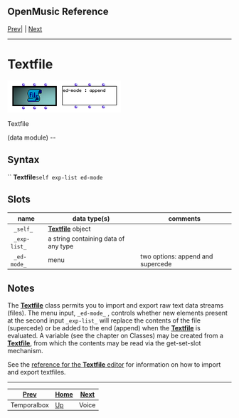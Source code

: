 OpenMusic Reference  
---  
[Prev](temporalboxclass)| | [Next](voice)  
  
* * *

# Textfile

![](figures/classes/textfile.png)

  
  
Textfile  
  
(data module) \--  

## Syntax

`` **Textfile**` self exp-list ed-mode `

## Slots

name| data type(s)| comments  
---|---|---  
` _self_`| [ **Textfile**](textfile) object|  
` _exp-list_`|  a string containing data of any type|  
` _ed-mode_`|  menu| two options: append and supercede  
  
## Notes

The [**Textfile**](textfile) class permits you to import and export raw
text data streams (files). The menu input, `_ed-mode_` , controls whether new
elements present at the second input `_exp-list_` will replace the contents of
the file (supercede) or be added to the end (append) when the
[**Textfile**](textfile) is evaluated. A variable (see the chapter on
Classes) may be created from a [**Textfile**](textfile), from which the
contents may be read via the get-set-slot mechanism.

See the [reference for the **Textfile** editor](editors.textfile) for
information on how to import and export textfiles.

* * *

[Prev](temporalboxclass)| [Home](index)| [Next](voice)  
---|---|---  
Temporalbox| [Up](classref.main)| Voice

